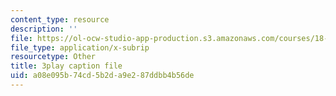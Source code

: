 ```yaml
---
content_type: resource
description: ''
file: https://ol-ocw-studio-app-production.s3.amazonaws.com/courses/18-01sc-single-variable-calculus-fall-2010/a08e095b74cd5b2da9e287ddbb4b56de_Pd2xP5zDsRw.vtt
file_type: application/x-subrip
resourcetype: Other
title: 3play caption file
uid: a08e095b-74cd-5b2d-a9e2-87ddbb4b56de
---
```

